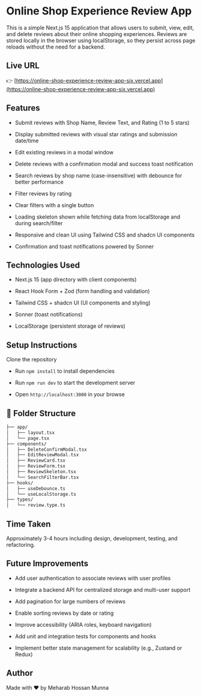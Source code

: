 # Online Shop Experience Review App

This is a simple Next.js 15 application that allows users to submit, view, edit, and delete reviews about their online shopping experiences. Reviews are stored locally in the browser using localStorage, so they persist across page reloads without the need for a backend.

## Live URL

👉 [https://online-shop-experience-review-app-six.vercel.app](https://online-shop-experience-review-app-six.vercel.app)

## Features

-   Submit reviews with Shop Name, Review Text, and Rating (1 to 5 stars)

-   Display submitted reviews with visual star ratings and submission date/time

-   Edit existing reviews in a modal window

-   Delete reviews with a confirmation modal and success toast notification

-   Search reviews by shop name (case-insensitive) with debounce for better performance

-   Filter reviews by rating

-   Clear filters with a single button

-   Loading skeleton shown while fetching data from localStorage and during search/filter

-   Responsive and clean UI using Tailwind CSS and shadcn UI components

-   Confirmation and toast notifications powered by Sonner

## Technologies Used

-   Next.js 15 (app directory with client components)

-   React Hook Form + Zod (form handling and validation)

-   Tailwind CSS + shadcn UI (UI components and styling)

-   Sonner (toast notifications)

-   LocalStorage (persistent storage of reviews)

## Setup Instructions

Clone the repository

-   Run `npm install` to install dependencies

-   Run `npm run dev` to start the development server

-   Open `http://localhost:3000` in your browse

## 📁 Folder Structure

```bash
├── app/
│   ├── layout.tsx
│   └── page.tsx
├── components/
│   ├── DeleteConfirmModal.tsx
│   ├── EditReviewModal.tsx
│   ├── ReviewCard.tsx
│   ├── ReviewForm.tsx
│   ├── ReviewSkeleton.tsx
│   └── SearchFilterBar.tsx
├── hooks/
│   ├── useDebounce.ts
│   └── useLocalStorage.ts
├── types/
│   └── review.type.ts

```

## Time Taken

Approximately 3-4 hours including design, development, testing, and refactoring.

## Future Improvements

-   Add user authentication to associate reviews with user profiles

-   Integrate a backend API for centralized storage and multi-user support

-   Add pagination for large numbers of reviews

-   Enable sorting reviews by date or rating

-   Improve accessibility (ARIA roles, keyboard navigation)

-   Add unit and integration tests for components and hooks

-   Implement better state management for scalability (e.g., Zustand or Redux)

## Author

Made with ❤️ by Meharab Hossan Munna
